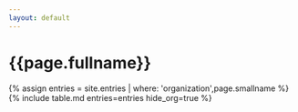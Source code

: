 ```yaml
---
layout: default
---
```

<h1>{{page.fullname}}</h1>
{% assign entries = site.entries | where: 'organization',page.smallname %}
{% include table.md entries=entries hide_org=true %}
